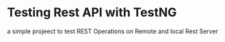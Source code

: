 # Testing Rest API with TestNG 
 a simple projeect to test REST Operations on Remote and local Rest Server


